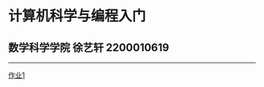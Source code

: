 # 计算机科学与编程入门
## 数学科学学院 徐艺轩 2200010619
---
[作业1](http://htmlpreview.github.io/?https://github.com/Light-Abyss/Homework/blob/main/%E4%BD%9C%E4%B8%9A1/%E4%B8%89%E4%BD%93%E4%BA%BA%E7%89%A9%E5%85%B3%E7%B3%BB%E5%9B%BE.html)
